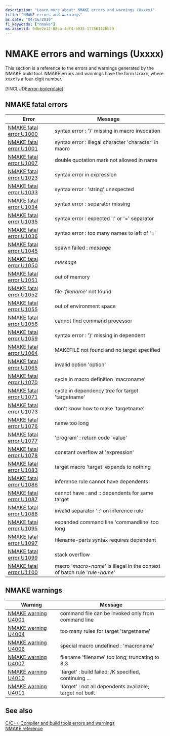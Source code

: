 ```yaml
---
description: "Learn more about: NMAKE errors and warnings (Uxxxx)"
title: "NMAKE errors and warnings"
ms.date: "04/16/2019"
f1_keywords: ["nmake"]
ms.assetid: 9dbe2e12-88ca-4df4-b935-17756112bb79
---
```

# NMAKE errors and warnings (Uxxxx)

This section is a reference to the errors and warnings generated by the NMAKE build tool. NMAKE errors and warnings have the form U*xxxx*, where *xxxx* is a four-digit number.

[!INCLUDE[error-boilerplate](../includes/error-boilerplate.md)]

## NMAKE fatal errors

| Error | Message |
|--|--|
| [NMAKE fatal error U1000](nmake-fatal-error-u1000.md) | syntax error : ')' missing in macro invocation |
| [NMAKE fatal error U1001](nmake-fatal-error-u1001.md) | syntax error : illegal character 'character' in macro |
| [NMAKE fatal error U1007](nmake-fatal-error-u1007.md) | double quotation mark not allowed in name |
| [NMAKE fatal error U1023](nmake-fatal-error-u1023.md) | syntax error in expression |
| [NMAKE fatal error U1033](nmake-fatal-error-u1033.md) | syntax error : 'string' unexpected |
| [NMAKE fatal error U1034](nmake-fatal-error-u1034.md) | syntax error : separator missing |
| [NMAKE fatal error U1035](nmake-fatal-error-u1035.md) | syntax error : expected ':' or '=' separator |
| [NMAKE fatal error U1036](nmake-fatal-error-u1036.md) | syntax error : too many names to left of '=' |
| [NMAKE fatal error U1045](nmake-fatal-error-u1045.md) | spawn failed : *message* |
| [NMAKE fatal error U1050](nmake-fatal-error-u1050.md) | *message* |
| [NMAKE fatal error U1051](nmake-fatal-error-u1051.md) | out of memory |
| [NMAKE fatal error U1052](nmake-fatal-error-u1052.md) | file '*filename*' not found |
| [NMAKE fatal error U1055](nmake-fatal-error-u1055.md) | out of environment space |
| [NMAKE fatal error U1056](nmake-fatal-error-u1056.md) | cannot find command processor |
| [NMAKE fatal error U1059](nmake-fatal-error-u1059.md) | syntax error : '}' missing in dependent |
| [NMAKE fatal error U1064](nmake-fatal-error-u1064.md) | MAKEFILE not found and no target specified |
| [NMAKE fatal error U1065](nmake-fatal-error-u1065.md) | invalid option 'option' |
| [NMAKE fatal error U1070](nmake-fatal-error-u1070.md) | cycle in macro definition 'macroname' |
| [NMAKE fatal error U1071](nmake-fatal-error-u1071.md) | cycle in dependency tree for target 'targetname' |
| [NMAKE fatal error U1073](nmake-fatal-error-u1073.md) | don't know how to make 'targetname' |
| [NMAKE fatal error U1076](nmake-fatal-error-u1076.md) | name too long |
| [NMAKE fatal error U1077](nmake-fatal-error-u1077.md) | 'program' : return code 'value' |
| [NMAKE fatal error U1078](nmake-fatal-error-u1078.md) | constant overflow at 'expression' |
| [NMAKE fatal error U1083](nmake-fatal-error-u1083.md) | target macro 'target' expands to nothing |
| [NMAKE fatal error U1086](nmake-fatal-error-u1086.md) | inference rule cannot have dependents |
| [NMAKE fatal error U1087](nmake-fatal-error-u1087.md) | cannot have : and :: dependents for same target |
| [NMAKE fatal error U1088](nmake-fatal-error-u1088.md) | invalid separator '::' on inference rule |
| [NMAKE fatal error U1095](nmake-fatal-error-u1095.md) | expanded command line 'commandline' too long |
| [NMAKE fatal error U1097](nmake-fatal-error-u1097.md) | filename-parts syntax requires dependent |
| [NMAKE fatal error U1099](nmake-fatal-error-u1099.md) | stack overflow |
| [NMAKE fatal error U1100](nmake-fatal-error-u1100.md) | macro '*macro-name*' is illegal in the context of batch rule '*rule-name*' |

## NMAKE warnings

| Warning | Message |
|--|--|
| [NMAKE warning U4001](nmake-warning-u4001.md) | command file can be invoked only from command line |
| [NMAKE warning U4004](nmake-warning-u4004.md) | too many rules for target 'targetname' |
| [NMAKE warning U4006](nmake-warning-u4006.md) | special macro undefined : 'macroname' |
| [NMAKE warning U4007](nmake-warning-u4007.md) | filename 'filename' too long; truncating to 8.3 |
| [NMAKE warning U4010](nmake-warning-u4010.md) | 'target' : build failed; /K specified, continuing ... |
| [NMAKE warning U4011](nmake-warning-u4011.md) | 'target' : not all dependents available; target not built |

## See also

[C/C++ Compiler and build tools errors and warnings](../compiler-errors-1/c-cpp-build-errors.md) \
[NMAKE reference](../../build/reference/nmake-reference.md)
